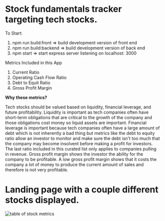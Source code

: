 # Stock fundamentals tracker targeting tech stocks.

To Start:
1. npm run build:front => build development version of front end
2. npm run build:backend => build development version of back end
3. npm start => start express server listening on localhost: 3000

Metrics Included in this App
1. Current Ratio
2. Operating Cash Flow Ratio
3. Debt to Equit Ratio
4. Gross Profit Margin

**Why these metrics?**

Tech stocks should be valued based on liquidity, financial leverage, and future profitability. Liquidity is important as tech companies often have short-term obligations that are critical to the growth of the company and those obligations cost money so liquid assets are important. Financial leverage is important because tech companies often have a large amount of debt which is not inherently a bad thing but metrics like the debt to equity ratio allow an investor to monitor and make sure the debt isn't too much that the company may become insolvent before making a profit for investors. The last ratio included in this curated list only applies to companies pulling in revenue. Gross profit margin shows the investor the ability for the company to be profitable. A low gross profit margin shows that it costs the company a lot of money to produce the current amount of sales and therefore is not very profitable.


# Landing page with a couple different stocks displayed.

<img src="https://i.imgur.com/FxPsbuC.png" alt="table of stock metrics" />

